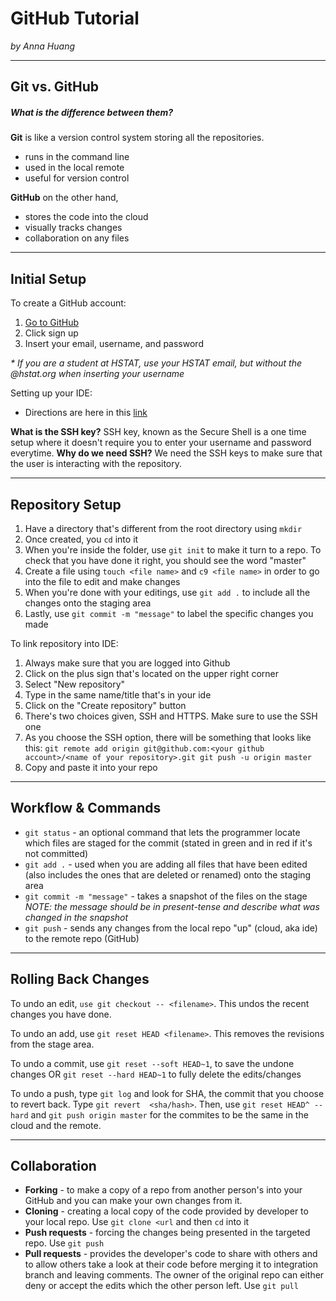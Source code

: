 # GitHub Tutorial

_by Anna Huang_

---
## Git vs. GitHub
##### _What is the difference between them?_

**Git** is like a version control system storing all the repositories.
* runs in the command line
* used in the local remote
* useful for version control  
  
**GitHub** on the other hand, 
* stores the code into the cloud
* visually tracks changes 
* collaboration on any files 

---
## Initial Setup
To create a GitHub account:
1. [Go to GitHub](www.github.com)
2. Click sign up
3. Insert your email, username, and password

_* If you are a student at HSTAT, use your HSTAT email, but without the @hstat.org when inserting your username_

Setting up your IDE:
* Directions are here in this [link](https://github.com/hstatsep/ide50)

**What is the SSH key?** SSH key, known as the Secure Shell is a one time setup where it doesn't require you to enter your username and password everytime.
**Why do we need SSH?** We need the SSH keys to make sure that the user is interacting with the repository.



---
## Repository Setup
1. Have a directory that's different from the root directory using `mkdir`
2. Once created, you `cd` into it
3. When you're inside the folder, use `git init` to make it turn to a repo. To check that you have done it right, you should see the word "master"
4. Create a file using `touch <file name>` and `c9 <file name>` in order to go into the file to edit and make changes
5. When you're done with your editings, use `git add .` to include all the changes onto the staging area
6. Lastly, use `git commit -m "message"` to label the specific changes you made

To link repository into IDE:
1. Always make sure that you are logged into Github
2. Click on the plus sign that's located on the upper right corner
3. Select "New repository"
4. Type in the same name/title that's in your ide
5. Click on the "Create repository" button
6. There's two choices given, SSH and HTTPS. Make sure to use the SSH one
7. As you choose the SSH option, there will be something that looks like this:
`git remote add origin git@github.com:<your github account>/<name of your repository>.git
git push -u origin master`
8. Copy and paste it into your repo




---
## Workflow & Commands
* `git status` - an optional command that lets the programmer locate which files are staged for the commit (stated in green and in red if it's not committed)
* `git add .` - used when you are adding all files that have been edited (also includes the ones that are deleted or renamed) onto the staging area
* `git commit -m "message"` - takes a snapshot of the files on the stage
  _NOTE: the message should be in present-tense and describe what was changed in the snapshot_
* `git push` - sends any changes from the local repo "up" (cloud, aka ide) to the remote repo (GitHub)


---
## Rolling Back Changes
To undo an edit, `use git checkout -- <filename>`. This undos the recent changes you have done.

To undo an add, use `git reset HEAD <filename>`. This removes the revisions from the stage area.

To undo a commit, use `git reset --soft HEAD~1`, to save the undone changes OR `git reset --hard HEAD~1` to fully delete the edits/changes

To undo a push, type `git log` and look for SHA, the commit that you choose to revert back. Type `git revert  <sha/hash>`. Then, use `git reset HEAD^ --hard` and `git push origin master` for the commites to be the same in the cloud and the remote. 




---
## Collaboration
* **Forking** - to make a copy of a repo from another person's into your GitHub and you can make your own changes from it.  
* **Cloning** -  creating a local copy of the code provided by developer to your local repo. Use `git clone <url` and then `cd` into it
* **Push requests** - forcing the changes being presented in the targeted repo. Use `git push`
* **Pull requests** - provides the developer's code to share with others and to allow others take a look at their code before merging it to integration branch and leaving comments. The owner of the original repo can either deny or accept the edits which the other person left. Use `git pull`
